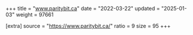 +++
title = "www.paritybit.ca"
date = "2022-03-22"
updated = "2025-01-03"
weight = 97661

[extra]
source = "https://www.paritybit.ca/"
ratio = 9
size = 95
+++
